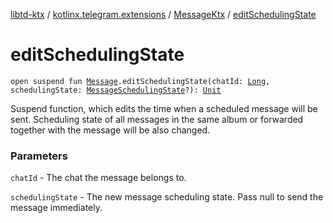 [libtd-ktx](../../index.md) / [kotlinx.telegram.extensions](../index.md) / [MessageKtx](index.md) / [editSchedulingState](./edit-scheduling-state.md)

# editSchedulingState

`open suspend fun `[`Message`](https://tdlibx.github.io/td/docs/org/drinkless/td/libcore/telegram/TdApi/Message.html)`.editSchedulingState(chatId: `[`Long`](https://kotlinlang.org/api/latest/jvm/stdlib/kotlin/-long/index.html)`, schedulingState: `[`MessageSchedulingState`](https://tdlibx.github.io/td/docs/org/drinkless/td/libcore/telegram/TdApi/MessageSchedulingState.html)`?): `[`Unit`](https://kotlinlang.org/api/latest/jvm/stdlib/kotlin/-unit/index.html)

Suspend function, which edits the time when a scheduled message will be sent. Scheduling state
of all messages in the same album or forwarded together with the message will be also changed.

### Parameters

`chatId` - The chat the message belongs to.

`schedulingState` - The new message scheduling state. Pass null to send the message
immediately.
